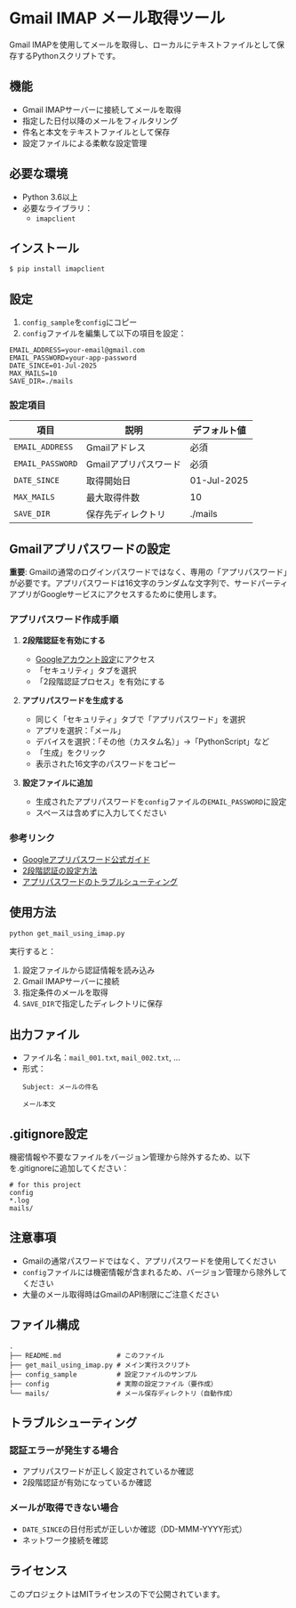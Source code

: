 # Gmail IMAP メール取得ツール

Gmail IMAPを使用してメールを取得し、ローカルにテキストファイルとして保存するPythonスクリプトです。

## 機能

- Gmail IMAPサーバーに接続してメールを取得
- 指定した日付以降のメールをフィルタリング
- 件名と本文をテキストファイルとして保存
- 設定ファイルによる柔軟な設定管理

## 必要な環境

- Python 3.6以上
- 必要なライブラリ：
  - `imapclient`

## インストール

```bash
$ pip install imapclient
```

## 設定

1. `config_sample`を`config`にコピー
2. `config`ファイルを編集して以下の項目を設定：

```
EMAIL_ADDRESS=your-email@gmail.com
EMAIL_PASSWORD=your-app-password
DATE_SINCE=01-Jul-2025
MAX_MAILS=10
SAVE_DIR=./mails
```

### 設定項目

| 項目 | 説明 | デフォルト値 |
|------|------|-------------|
| `EMAIL_ADDRESS` | Gmailアドレス | 必須 |
| `EMAIL_PASSWORD` | Gmailアプリパスワード | 必須 |
| `DATE_SINCE` | 取得開始日 | 01-Jul-2025 |
| `MAX_MAILS` | 最大取得件数 | 10 |
| `SAVE_DIR` | 保存先ディレクトリ | ./mails |

## Gmailアプリパスワードの設定

**重要**: Gmailの通常のログインパスワードではなく、専用の「アプリパスワード」が必要です。アプリパスワードは16文字のランダムな文字列で、サードパーティアプリがGoogleサービスにアクセスするために使用します。

### アプリパスワード作成手順

1. **2段階認証を有効にする**
   - [Googleアカウント設定](https://myaccount.google.com/)にアクセス
   - 「セキュリティ」タブを選択
   - 「2段階認証プロセス」を有効にする

2. **アプリパスワードを生成する**
   - 同じく「セキュリティ」タブで「アプリパスワード」を選択
   - アプリを選択：「メール」
   - デバイスを選択：「その他（カスタム名）」→「PythonScript」など
   - 「生成」をクリック
   - 表示された16文字のパスワードをコピー

3. **設定ファイルに追加**
   - 生成されたアプリパスワードを`config`ファイルの`EMAIL_PASSWORD`に設定
   - スペースは含めずに入力してください

### 参考リンク
- [Googleアプリパスワード公式ガイド](https://support.google.com/accounts/answer/185833)
- [2段階認証の設定方法](https://support.google.com/accounts/answer/185839)
- [アプリパスワードのトラブルシューティング](https://support.google.com/mail/answer/185833)

## 使用方法

```bash
python get_mail_using_imap.py
```

実行すると：
1. 設定ファイルから認証情報を読み込み
2. Gmail IMAPサーバーに接続
3. 指定条件のメールを取得
4. `SAVE_DIR`で指定したディレクトリに保存

## 出力ファイル

- ファイル名：`mail_001.txt`, `mail_002.txt`, ...
- 形式：
  ```
  Subject: メールの件名

  メール本文
  ```

## .gitignore設定

機密情報や不要なファイルをバージョン管理から除外するため、以下を.gitignoreに追加してください：

```
# for this project
config
*.log
mails/
```

## 注意事項

- Gmailの通常パスワードではなく、アプリパスワードを使用してください
- `config`ファイルには機密情報が含まれるため、バージョン管理から除外してください
- 大量のメール取得時はGmailのAPI制限にご注意ください

## ファイル構成

```
.
├── README.md              # このファイル
├── get_mail_using_imap.py # メイン実行スクリプト
├── config_sample          # 設定ファイルのサンプル
├── config                 # 実際の設定ファイル（要作成）
└── mails/                 # メール保存ディレクトリ（自動作成）
```

## トラブルシューティング

### 認証エラーが発生する場合
- アプリパスワードが正しく設定されているか確認
- 2段階認証が有効になっているか確認

### メールが取得できない場合
- `DATE_SINCE`の日付形式が正しいか確認（DD-MMM-YYYY形式）
- ネットワーク接続を確認

## ライセンス

このプロジェクトはMITライセンスの下で公開されています。
